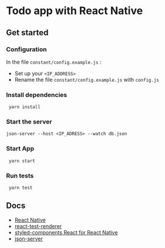 # Todo app with React Native

## Get started

### Configuration

In the file `constant/config.example.js` :

- Set up your `<IP_ADDRESS>`
- Rename the file `constant/config.example.js` with `config.js`

### Install dependencies

```
 yarn install
```

### Start the server

```
json-server --host <IP_ADRESS> --watch db.json
```

### Start App

```
 yarn start
```


### Run tests

```
 yarn test
```

## Docs

- [React Native](https://reactnative.dev/docs/getting-started)
- [react-test-renderer](https://fr.reactjs.org/docs/test-renderer.html)
- [styled-components React for React Native](https://styled-components.com/docs/basics#react-native)
- [json-server](https://github.com/typicode/json-server)
